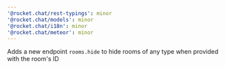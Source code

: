 ```yaml
---
'@rocket.chat/rest-typings': minor
'@rocket.chat/models': minor
'@rocket.chat/i18n': minor
'@rocket.chat/meteor': minor
---
```


Adds a new endpoint `rooms.hide` to hide rooms of any type when provided with the room's ID
